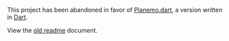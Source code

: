 This project has been abandoned in favor of [Planemo.dart][1], a version written in [Dart][2].

View the [old readme][3] document.



[1]: https://github.com/corgrath/planemo.dart
[2]: https://www.dartlang.org/
[3]: https://github.com/corgrath/abandoned-planemo.js/blob/master/README.old.md